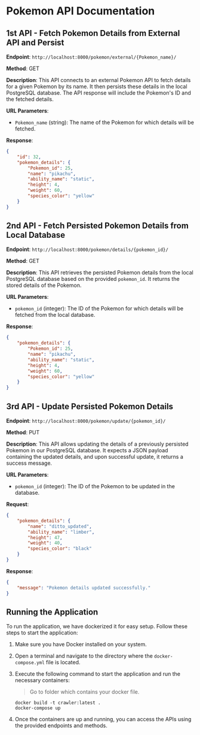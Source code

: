 # Pokemon API Documentation

## 1st API - Fetch Pokemon Details from External API and Persist

**Endpoint**: `http://localhost:8000/pokemon/external/{Pokemon_name}/`

**Method**: GET

**Description**: This API connects to an external Pokemon API to fetch details for a given Pokemon by its name. It then persists these details in the local PostgreSQL database. The API response will include the Pokemon's ID and the fetched details.

**URL Parameters**:
- `Pokemon_name` (string): The name of the Pokemon for which details will be fetched.

**Response**:
```json
{
    "id": 32,
    "pokemon_details": {
        "Pokemon_id": 25,
        "name": "pikachu",
        "ability_name": "static",
        "height": 4,
        "weight": 60,
        "species_color": "yellow"
    }
}
```

## 2nd API - Fetch Persisted Pokemon Details from Local Database

**Endpoint**: `http://localhost:8000/pokemon/details/{pokemon_id}/`

**Method**: GET

**Description**: This API retrieves the persisted Pokemon details from the local PostgreSQL database based on the provided `pokemon_id`. It returns the stored details of the Pokemon.

**URL Parameters**:
- `pokemon_id` (integer): The ID of the Pokemon for which details will be fetched from the local database.

**Response**:
```json
{
    "pokemon_details": {
        "Pokemon_id": 25,
        "name": "pikachu",
        "ability_name": "static",
        "height": 4,
        "weight": 60,
        "species_color": "yellow"
    }
}
```

## 3rd API - Update Persisted Pokemon Details

**Endpoint**: `http://localhost:8000/pokemon/update/{pokemon_id}/`

**Method**: PUT

**Description**: This API allows updating the details of a previously persisted Pokemon in our PostgreSQL database. It expects a JSON payload containing the updated details, and upon successful update, it returns a success message.

**URL Parameters**:
- `pokemon_id` (integer): The ID of the Pokemon to be updated in the database.

**Request**:
```json
{
    "pokemon_details": {
        "name": "ditto_updated",
        "ability_name": "limber",
        "height": 47,
        "weight": 40,
        "species_color": "black"
    }
}
```

**Response**:
```json
{
    "message": "Pokemon details updated successfully."
}
```

## Running the Application

To run the application, we have dockerized it for easy setup. Follow these steps to start the application:

1. Make sure you have Docker installed on your system.

2. Open a terminal and navigate to the directory where the `docker-compose.yml` file is located.

3. Execute the following command to start the application and run the necessary containers:
   > Go to folder which contains your docker file.
   ```
   docker build -t crawler:latest .
   docker-compose up
   ```

4. Once the containers are up and running, you can access the APIs using the provided endpoints and methods.
